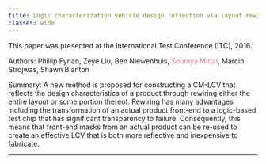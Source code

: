 ```yaml
---
title: Logic characterization vehicle design reflection via layout rewiring
classes: wide
---
```


This paper was presented at the International Test Conference (ITC), 2016.

Authors: Phillip Fynan, Zeye Liu, Ben Niewenhuis, <span style="color:#ff7597">Soumya Mittal</span>, Marcin Strojwas, Shawn Blanton

Summary: A new method is proposed for constructing a CM-LCV that reflects the design characteristics of a product through rewiring either the entire layout or some portion thereof. Rewiring has many advantages including the transformation of an actual product front-end to a logic-based test chip that has significant transparency to failure. Consequently, this means that front-end masks from an actual product can be re-used to create an effective LCV that is both more reflective and inexpensive to fabricate.

---
